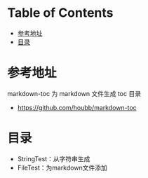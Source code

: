 # Table of Contents

* [参考地址](#参考地址)
* [目录](#目录)


# 参考地址
markdown-toc 为 markdown 文件生成 toc 目录
- https://github.com/houbb/markdown-toc

# 目录
- StringTest：从字符串生成
- FileTest：为markdown文件添加
